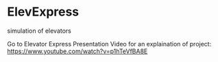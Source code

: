 # ElevExpress
simulation of elevators

Go to Elevator Express Presentation Video for an explaination of project: https://www.youtube.com/watch?v=p1hTeVfBA8E
